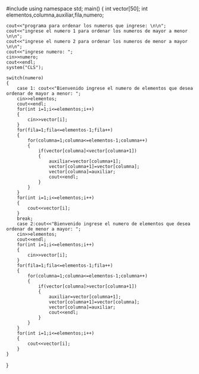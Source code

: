 #include <iostream>
using namespace std;
main()
 {
 	int vector[50];
 	int elementos,columna,auxiliar,fila,numero;
 	
 	cout<<"programa para ordenar los numeros que ingrese: \n\n";
 	cout<<"ingrese el numero 1 para ordenar los numeros de mayor a menor \n\n";
 	cout<<"ingrese el numero 2 para ordenar los numeros de menor a mayor \n\n";
 	cout<<"ingrese numero: ";
 	cin>>numero;
 	cout<<endl;
 	system("CLS");
 	
 	switch(numero)
 	{
 		case 1: cout<<"Bienvenido ingrese el numero de elementos que desea ordenar de mayor a menor: ";
 		cin>>elementos;
 		cout<<endl;
 		for(int i=1;i<=elementos;i++)
	 	{
	 		cin>>vector[i];
		}
		for(fila=1;fila<=elementos-1;fila++)
		{
			for(columna=1;columna<=elementos-1;columna++)
			{
				if(vector[columna]<vector[columna+1])
				{
					auxiliar=vector[columna+1];
					vector[columna+1]=vector[columna];
					vector[columna]=auxiliar;
					cout<<endl;
				}
			}
		}
		for(int i=1;i<=elementos;i++)
		{
			cout<<vector[i];
		}
		break;
		case 2:cout<<"Bienvenido ingrese el numero de elementos que desea ordenar de menor a mayor: ";
 		cin>>elementos;
 		cout<<endl;
 		for(int i=1;i<=elementos;i++)
	 	{
	 		cin>>vector[i];
		}
		for(fila=1;fila<=elementos-1;fila++)
		{
			for(columna=1;columna<=elementos-1;columna++)
			{
				if(vector[columna]>vector[columna+1])
				{
					auxiliar=vector[columna+1];
					vector[columna+1]=vector[columna];
					vector[columna]=auxiliar;
					cout<<endl;
				}
			}
		}
		for(int i=1;i<=elementos;i++)
		{
			cout<<vector[i];
		}
	}
 	
 	
 }
